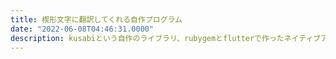 ```yaml
---
title: 楔形文字に翻訳してくれる自作プログラム
date: "2022-06-08T04:46:31.0000"
description: kusabiという自作のライブラリ、rubygemとflutterで作ったネイティブアプリケーション版のkusabiの紹介です。
---
```


